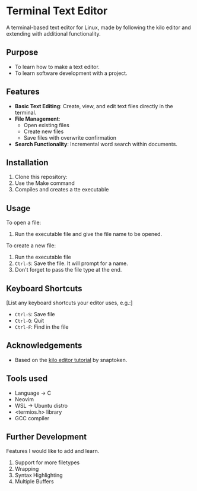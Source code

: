 # Terminal Text Editor

A terminal-based text editor for Linux, made by following the kilo editor and extending with additional functionality.

## Purpose
- To learn how to make a text editor.
- To learn software development with a project.

## Features

- **Basic Text Editing**: Create, view, and edit text files directly in the terminal.
- **File Management**:
  - Open existing files
  - Create new files
  - Save files with overwrite confirmation
- **Search Functionality**: Incremental word search within documents.

## Installation

1. Clone this repository:
2. Use the Make command
3. Compiles and creates a tte executable

## Usage

To open a file:
1. Run the executable file and give the file name to be opened.

To create a new file:
1. Run the executable file
2. `Ctrl-S`: Save the file. It will prompt for a name.
3. Don't forget to pass the file type at the end.


## Keyboard Shortcuts

[List any keyboard shortcuts your editor uses, e.g.:]

- `Ctrl-S`: Save file
- `Ctrl-Q`: Quit
- `Ctrl-F`: Find in the file

## Acknowledgements
- Based on the [kilo editor tutorial](https://viewsourcecode.org/snaptoken/kilo/) by snaptoken.

## Tools used
- Language -> C
- Neovim
- WSL -> Ubuntu distro
- <termios.h> library
- GCC compiler


## Further Development

Features I would like to add and learn.

1. Support for more filetypes
2. Wrapping
3. Syntax Highlighting
4. Multiple Buffers
